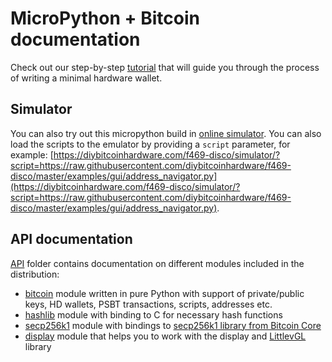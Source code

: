 # MicroPython + Bitcoin documentation

Check out our step-by-step [tutorial](./tutorial) that will guide you through the process of writing a minimal hardware wallet.

## Simulator

You can also try out this micropython build in [online simulator](https://diybitcoinhardware.com/f469-disco/simulator/). You can also load the scripts to the emulator by providing a `script` parameter, for example: [https://diybitcoinhardware.com/f469-disco/simulator/?script=https://raw.githubusercontent.com/diybitcoinhardware/f469-disco/master/examples/gui/address_navigator.py](https://diybitcoinhardware.com/f469-disco/simulator/?script=https://raw.githubusercontent.com/diybitcoinhardware/f469-disco/master/examples/gui/address_navigator.py).

## API documentation

[API](./api) folder contains documentation on different modules included in the distribution:

- [bitcoin](./api/bitcoin) module written in pure Python with support of private/public keys, HD wallets, PSBT transactions, scripts, addresses etc.
- [hashlib](./api/hashlib) module with binding to C for necessary hash functions
- [secp256k1](./api/secp256k1) module with bindings to [secp256k1 library from Bitcoin Core](https://github.com/bitcoin-core/secp256k1)
- [display](./api/display) module that helps you to work with the display and [LittlevGL](https://littlevgl.com/) library